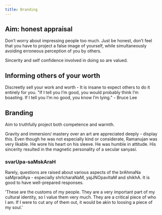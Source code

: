 ```yaml
---
title: Branding
---
```




## Aim: honest appraisal

Don’t worry about impressing people too much. Just be honest, don’t feel
that you have to project a false image of yourself, while simultaneously
avoiding erroneous perception of you by others.

Sincerity and self confidence involved in doing so are valued.

## Informing others of your worth

Discreetly sell your work and worth - It is insane to expect others to
do it entirely for you. "If I tell you I’m good, you would probably
think I’m boasting. If I tell you I’m no good, you know I’m lying." -
Bruce Lee

## Branding
Aim to truthfully project both competence and warmth.

Gravity and immersion/ mastery over an art are appreciated deeply -
display this. Even though he was not especially kind or considerate,
Ramanujan was very likable. He wore his heart on his sleeve. He was
humble in attitude. His sincerity resulted in the magnetic personality
of a secular sanyasi.

### svarUpa-saMskAraH

Rarely, questions are raised about various aspects of the brAhmaNa
saMpradAya - especially shrIcharaNaM, yajJNOpavItaM and shikhA. It is
good to have well-prepared responses.

’These are the customs of my people. They are a very important part of
my cultural identity, so I value them very much. They are a critical
piece of who I am. If I were to cut any of them out, it would be akin to
loosing a piece of my soul.’
